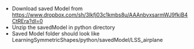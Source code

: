 - Download saved Model from https://www.dropbox.com/sh/3lkfj03c1kmbs8u/AAAnbvxsarmWJ9fkiB4CtREra?dl=0
- Unzip the savedModel in python directory
- Saved Model folder should look like LearningSymmetricShapes/python/savedModel/LSS_airplane
